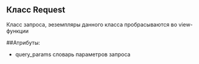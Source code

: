 ## Класс Request
Класс запроса, эеземпляры данного класса пробрасываются во view-функции

##Атрибуты:
* query_params
    словарь параметров запроса